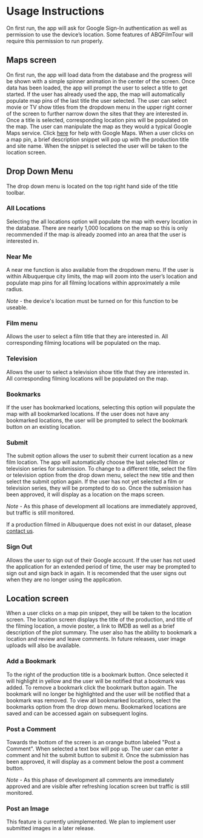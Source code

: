 # Usage Instructions

On first run, the app will ask for Google Sign-In authentication as well as permission to use the device’s location. Some features of ABQFilmTour will require this permission to run properly.

## Maps screen
On first run, the app will load data from the database and the progress will be shown with a simple spinner animation in the center of the screen. Once data has been loaded, the app will prompt the user to select a title to get started. If the user has already used the app, the map will automatically populate map pins of the last title the user selected. The user can select movie or TV show titles from the dropdown menu in the upper right corner of the screen to further narrow down the sites that they are interested in. Once a title is selected, corresponding location pins will be populated on the map. The user can manipulate the map as they would a typical Google Maps service. Click [here](https://support.google.com/maps/answer/144349?hl=en) for help with Google Maps. When a user clicks on a map pin, a brief description snippet will pop up with the production title and site name. When the snippet is selected the user will be taken to the location screen.

## Drop Down Menu
The drop down menu is located on the top right hand side of the title toolbar.

### All Locations
Selecting the all locations option will populate the map with every location in the database. There are nearly 1,000 locations on the map so this is only recommended if the map is already zoomed into an area that the user is interested in.

### Near Me
A near me function is also available from the dropdown menu. If the user is within Albuquerque city limits, the map will zoom into the user’s location and populate map pins for all filming locations within approximately a mile radius. 

*Note* - the device's location must be turned on for this function to be useable.

### Film menu
Allows the user to select a film title that they are interested in. All corresponding filming locations will be populated on the map.

### Television
Allows the user to select a television show title that they are interested in. All corresponding filming locations will be populated on the map.

### Bookmarks
If the user has bookmarked locations, selecting this option will populate the map with all bookmarked locations. If the user does not have any bookmarked locations, the user will be prompted to select the bookmark button on an existing location.

### Submit
The submit option allows the user to submit their current location as a new film location. The app will automatically choose the last selected film or television series for submission. To change to a different title, select the film or television option from the drop down menu, select the new title and then select the submit option again. If the user has not yet selected a film or television series, they will be prompted to do so. Once the submission has been approved, it will display as a location on the maps screen.

*Note* - As this phase of development all locations are immediately approved, but traffic is still monitored.

If a production filmed in Albuquerque does not exist in our dataset, please [contact us](mailto:abqfilmtour@gmail.com).

### Sign Out
Allows the user to sign out of their Google account. If the user has not used the application for an extended period of time, the user may be prompted to sign out and sign back in again. It is recomended that the user signs out when they are no longer using the application.

## Location screen
When a user clicks on a map pin snippet, they will be taken to the location screen. The location screen displays the title of the production, and title of the filming location, a movie poster, a link to IMDB as well as a brief description of the plot summary. The user also has the ability to bookmark a location and review and leave comments. In future releases, user image uploads will also be available.

### Add a Bookmark
To the right of the production title is a bookmark button. Once selected it will highlight in yellow and the user will be notified that a bookmark was added. To remove a bookmark click the bookmark button again. The bookmark will no longer be highlighted and the user will be notified that a bookmark was removed. To view all bookmarked locations, select the bookmarks option from the drop down menu. Bookmarked locations are saved and can be accessed again on subsequent logins.

### Post a Comment
Towards the bottom of the screen is an orange button labeled "Post a Comment". When selected a text box will pop up. The user can enter a comment and hit the submit button to submit it. Once the submission has been approved, it will display as a comment below the post a comment button.

*Note* - As this phase of development all comments are immediately approved and are visible after refreshing location screen but traffic is still monitored.

### Post an Image
This feature is currently unimplemented. We plan to implement user submitted images in a later release.

